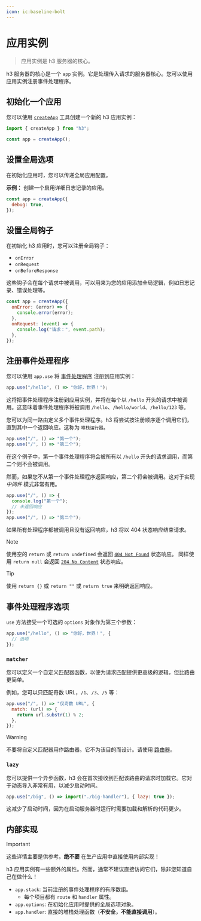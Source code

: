 ```yaml
---
icon: ic:baseline-bolt
---
```


# 应用实例

> 应用实例是 h3 服务器的核心。

h3 服务器的核心是一个 `app` 实例。它是处理传入请求的服务器核心。您可以使用应用实例注册事件处理程序。

## 初始化一个应用

您可以使用 [`createApp`](/guide/app) 工具创建一个新的 h3 应用实例：

```js [app.mjs]
import { createApp } from "h3";

const app = createApp();
```

## 设置全局选项

在初始化应用时，您可以传递全局应用配置。

**示例：** 创建一个启用详细日志记录的应用。

```js
const app = createApp({
  debug: true,
});
```

## 设置全局钩子

在初始化 h3 应用时，您可以注册全局钩子：

- `onError`
- `onRequest`
- `onBeforeResponse`

这些钩子会在每个请求中被调用，可以用来为您的应用添加全局逻辑，例如日志记录、错误处理等。

```js
const app = createApp({
  onError: (error) => {
    console.error(error);
  },
  onRequest: (event) => {
    console.log("请求：", event.path);
  },
});
```

## 注册事件处理程序

您可以使用 `app.use` 将 [事件处理程序](/guide/event-handler) 注册到应用实例：

```js
app.use("/hello", () => "你好，世界！");
```

这将把事件处理程序注册到应用实例，并将在每个以 `/hello` 开头的请求中被调用。这意味着事件处理程序将被调用 `/hello`、`/hello/world`、`/hello/123` 等。

您可以为同一路由定义多个事件处理程序。h3 将尝试按注册顺序逐个调用它们，直到其中一个返回响应。这称为 `堆栈运行器`。

```js
app.use("/", () => "第一个");
app.use("/", () => "第二个");
```

在这个例子中，第一个事件处理程序将会被所有以 `/hello` 开头的请求调用，而第二个则不会被调用。

然而，如果您不从第一个事件处理程序返回响应，第二个将会被调用。这对于实现 _中间件_ 模式非常有用。

```js
app.use("/", () => {
  console.log("第一个");
  // 未返回响应
});
app.use("/", () => "第二个");
```

如果所有处理程序都被调用且没有返回响应，h3 将以 404 状态响应结束请求。

> [!NOTE]
> 使用空的 `return` 或 `return undefined` 会返回 [`404 Not Found`](https://developer.mozilla.org/en-US/docs/Web/HTTP/Status/404) 状态响应。
> 同样使用 `return null` 会返回 [`204 No Content`](https://developer.mozilla.org/en-US/docs/Web/HTTP/Status/204) 状态响应。

> [!TIP]
> 使用 `return {}` 或 `return ""` 或 `return true` 来明确返回响应。

## 事件处理程序选项

`use` 方法接受一个可选的 `options` 对象作为第三个参数：

```js
app.use("/hello", () => "你好，世界！", {
  // 选项
});
```

### `matcher`

您可以定义一个自定义匹配器函数，以便为请求匹配提供更高级的逻辑，但比路由更简单。

例如，您可以只匹配奇数 URL，`/1`、`/3`、`/5` 等：

```js
app.use("/", () => "仅奇数 URL", {
  match: (url) => {
    return url.substr(1) % 2;
  },
});
```

> [!WARNING]
> 不要将自定义匹配器用作路由器。它不为该目的而设计。请使用 [路由器](/guide/router)。

### `lazy`

您可以提供一个异步函数，h3 会在首次接收到匹配该路由的请求时加载它。它对于动态导入非常有用，以减少启动时间。

```js
app.use("/big", () => import("./big-handler"), { lazy: true });
```

这减少了启动时间，因为在启动服务器时运行时需要加载和解析的代码更少。

## 内部实现

> [!IMPORTANT]
> 这些详情主要是供参考。**绝不要** 在生产应用中直接使用内部实现！

h3 应用实例有一些额外的属性。然而，通常不建议直接访问它们，除非您知道自己在做什么！

- `app.stack`: 当前注册的事件处理程序的有序数组。
  - 每个项目都有 `route` 和 `handler` 属性。
- `app.options`: 在初始化应用时提供的全局选项对象。
- `app.handler`: 直接的堆栈处理函数（**不安全，不能直接调用**）。
